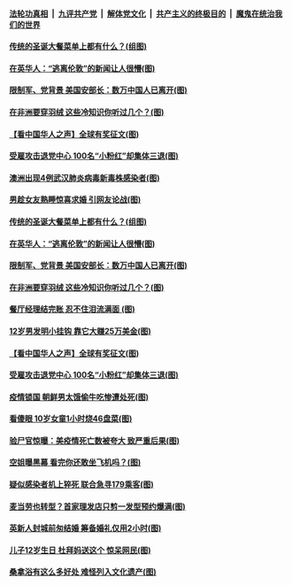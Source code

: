 ####  [法轮功真相](../../../../basic/blob/master/README.md?t=12240431) &nbsp;|&nbsp; [九评共产党](../../../../9ping.md/blob/master/README.md?t=12240431) &nbsp;|&nbsp; [解体党文化](../../../../jtdwh.md/blob/master/README.md?t=12240431)  &nbsp;|&nbsp; [共产主义的终极目的](../../../../gczydzjmd.md/blob/master/README.md?t=12240431) &nbsp;|&nbsp; [魔鬼在统治我们的世界](../../../../mgztzwmdsj.md/blob/master/README.md?t=12240431) 

#### [传统的圣诞大餐菜单上都有什么？(组图)](../pages/p3/956793.md?t=12240431) 

#### [在英华人：“逃离伦敦”的新闻让人很懵(图)](../pages/p3/956789.md?t=12240431) 

#### [限制军、党背景 美国安部长：数万中国人已离开(图)](../pages/p3/956727.md?t=12240431) 

#### [在非洲要穿羽绒 这些冷知识你听过几个？(图)](../pages/p3/956714.md?t=12240431) 

#### [【看中国华人之声】全球有奖征文(图)](../pages/p3/953963.md?t=12240431) 

#### [受雇攻击退党中心 100名“小粉红”却集体三退(图)](../pages/p3/956617.md?t=12240431) 

#### [澳洲出现4例武汉肺炎病毒新毒株感染者(图)](../pages/p3/956828.md?t=12240431) 

#### [男趁女友熟睡惊喜求婚 引网友论战(图)](../pages/p3/956815.md?t=12240431) 

#### [传统的圣诞大餐菜单上都有什么？(组图)](../pages/p3/956793.md?t=12240431) 

#### [在英华人：“逃离伦敦”的新闻让人很懵(图)](../pages/p3/956789.md?t=12240431) 

#### [限制军、党背景 美国安部长：数万中国人已离开(图)](../pages/p3/956727.md?t=12240431) 

#### [在非洲要穿羽绒 这些冷知识你听过几个？(图)](../pages/p3/956714.md?t=12240431) 

#### [餐厅经理结完账 忍不住泪流满面 (图)](../pages/p3/956712.md?t=12240431) 

#### [12岁男发明小挂钩 靠它大赚25万美金(图)](../pages/p3/956703.md?t=12240431) 

#### [【看中国华人之声】全球有奖征文(图)](../pages/p3/953963.md?t=12240431) 

#### [受雇攻击退党中心 100名“小粉红”却集体三退(图)](../pages/p3/956617.md?t=12240431) 

#### [疫情锁国 朝鲜男太饿偷牛吃惨遭处死(图)](../pages/p3/956627.md?t=12240431) 

#### [看傻眼 10岁女童1小时烧46盘菜(图)](../pages/p3/956623.md?t=12240431) 

#### [验尸官惊曝：美疫情死亡数被夸大 致严重后果(图)](../pages/p3/956613.md?t=12240431) 

#### [空姐曝黑幕 看完你还敢坐飞机吗？(图)](../pages/p3/956586.md?t=12240431) 

#### [疑似感染者机上猝死 联合急寻179乘客(图)](../pages/p3/956577.md?t=12240431) 

#### [麦当劳也转型？首家理发店只剪一发型预约爆满(图)](../pages/p3/956540.md?t=12240431) 

#### [英新人封城前匆结婚 筹备婚礼仅用2小时(图)](../pages/p3/956538.md?t=12240431) 


#### [儿子12岁生日 杜拜妈送这个 惊呆网民(图)](../pages/p3/956496.md?t=12240431) 

#### [桑拿浴有这么多好处 难怪列入文化遗产(图)](../pages/p3/956326.md?t=12240431) 

